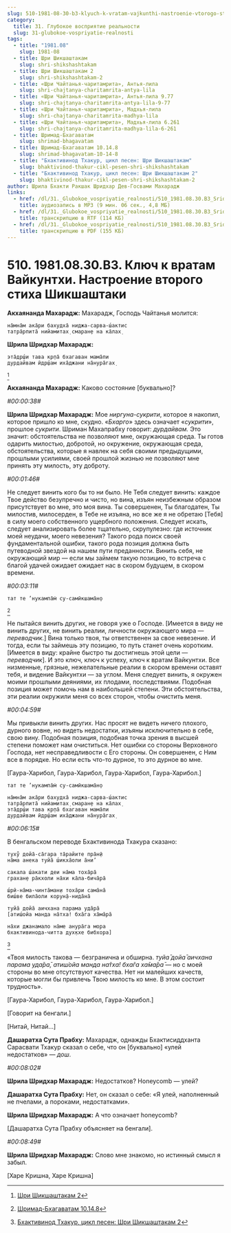 ```yaml
---
slug: 510-1981-08-30-b3-klyuch-k-vratam-vajkunthi-nastroenie-vtorogo-stiha-shikshashtaki
category:
  title: 31. Глубокое восприятие реальности
  slug: 31-glubokoe-vospriyatie-realnosti
tags:
  - title: "1981.08"
    slug: 1981-08
  - title: Шри Шикшаштакам
    slug: shri-shikshashtakam
  - title: Шри Шикшаштакам 2
    slug: shri-shikshashtakam-2
  - title: «Шри Чайтанья-чаритамрита», Антья-лила
    slug: shri-chajtanya-charitamrita-antya-lila
  - title: «Шри Чайтанья-чаритамрита», Антья-лила 9.77
    slug: shri-chajtanya-charitamrita-antya-lila-9-77
  - title: «Шри Чайтанья-чаритамрита», Мадхья-лила
    slug: shri-chajtanya-charitamrita-madhya-lila
  - title: «Шри Чайтанья-чаритамрита», Мадхья-лила 6.261
    slug: shri-chajtanya-charitamrita-madhya-lila-6-261
  - title: Шримад-Бхагаватам
    slug: shrimad-bhagavatam
  - title: Шримад-Бхагаватам 10.14.8
    slug: shrimad-bhagavatam-10-14-8
  - title: "Бхактивинод Тхакур, цикл песен: Шри Шикшаштакам"
    slug: bhaktivinod-thakur-cikl-pesen-shri-shikshashtakam
  - title: "Бхактивинод Тхакур, цикл песен: Шри Шикшаштакам 2"
    slug: bhaktivinod-thakur-cikl-pesen-shri-shikshashtakam-2
author: Шрила Бхакти Ракшак Шридхар Дев-Госвами Махарадж
links:
  - href: /dl/31._Glubokoe_vospriyatie_realnosti/510_1981.08.30.B3_SridharMj_Kljuch_k_vratam_Vajkunthi_Nastroenie_vtorogo_stiha_Shikshashtaki.mp3
    title: аудиозапись в MP3 (9 мин. 06 сек., 4,8 МБ)
  - href: /dl/31._Glubokoe_vospriyatie_realnosti/510_1981.08.30.B3_SridharMj_Kljuch_k_vratam_Vajkunthi_Nastroenie_vtorogo_stiha_Shikshashtaki.rtf
    title: транскрипцию в RTF (114 КБ)
  - href: /dl/31._Glubokoe_vospriyatie_realnosti/510_1981.08.30.B3_SridharMj_Kljuch_k_vratam_Vajkunthi_Nastroenie_vtorogo_stiha_Shikshashtaki.pdf
    title: транскрипцию в PDF (155 КБ)
---
```


# 510. 1981.08.30.B3. Ключ к вратам Вайкунтхи. Настроение второго стиха Шикшаштаки

**Акхаянанда Махарадж:** Махарадж, Господь Чайтанья молится:

    на̄мна̄м ака̄ри бахудха̄ ниджа-сарва-ш́актис
    татра̄рпита̄ нийамитах̣ смаран̣е на ка̄лах̣

**Шрила Шридхар Махарадж:**

    эта̄др̣ш́и тава кр̣па̄ бхагаван мама̄пи
    дурдайвам ӣдр̣ш́ам иха̄джани на̄нура̄гах̣
[^_ftn1]

**Акхаянанда Махарадж:** Каково состояние [буквально]?

*#00:00:38#*

**Шрила Шридхар Махарадж:** Мое *ниргуна-сукрити*, которое я накопил, которое пришло ко мне, скудно. «*Бхарго*» здесь означает «*сукрити*», прошлое *сукрити*. Шриман Махапрабху говорит: *дурдайвам.* Это значит: обстоятельства не позволяют мне, окружающая среда. Ты готов одарить милостью, добротой, но окружение, окружающая среда, обстоятельства, которые я навлек на себя своими предыдущими, прошлыми усилиями, своей прошлой жизнью не позволяют мне принять эту милость, эту доброту.

*#00:01:46#*

Не следует винить кого бы то ни было. Не Тебя следует винить: каждое Твое действо безупречно и чисто, но вина, изъян неизбежным образом присутствует во мне, это моя вина. Ты совершенен, Ты благодатен, Ты милостив, милосерден, в Тебе не изъяна, но все же я не обретаю [Тебя] в силу моего собственного ущербного положения. Следует искать, следует анализировать более тщательно, скрупулезно: где источник моей неудачи, моего невезения? Такого рода поиск своей фундаментальной ошибки, такого рода позиция должна быть путеводной звездой на нашем пути преданности. Винить себя, не окружающий мир — если мы займем такую позицию, то встреча с благой удачей ожидает ожидает нас в скором будущем, в скором времени.

*#00:03:11#*

    тат те ’нукампа̄м̇ су-самӣкшама̄н̣о
[^_ftn2]

Не пытайся винить других, не говоря уже о Господе. [Имеется в виду не винить других, не винить реалии, личности окружающего мира — *переводчик.*] Вина только твоя, ты ответственен за свое невезение. И тогда, если ты займешь эту позицию, то путь станет очень коротким. [Имеется в виду: крайне быстро ты достигнешь этой цели — *переводчик*]. И это ключ, ключ к успеху, ключ к вратам Вайкунтхи. Все низменные, грязные, нежелательные реалии в скором времени оставят тебя, и видение Вайкунтхи — за углом. Меня следует винить, я окружен моими прошлыми деяниями, их плодами, последствиями. Подобная позиция может помочь нам в наибольшей степени. Эти обстоятельства, эти реалии окружили меня со всех сторон, чтобы очистить меня.

*#00:04:59#*

Мы привыкли винить других. Нас просят не видеть ничего плохого, дурного вовне, но видеть недостатки, изъяны исключительно в себе, свою вину. Подобная позиция, подобная точка зрения в высшей степени поможет нам очиститься. Нет ошибки со стороны Верховного Господа, нет несправедливости с Его стороны. Он совершенен, с Ним все в порядке. Но если есть что-то дурное, то это дурное во мне.

[Гаура-Харибол, Гаура-Харибол, Гаура-Харибол, Гаура-Харибол.]

    тат те ’нукампа̄м̇ су-самӣкшама̄н̣о

    на̄мна̄м ака̄ри бахудха̄ ниджа-сарва-ш́актис
    татра̄рпита̄ нийамитах̣ смаран̣е на ка̄лах̣
    эта̄др̣ш́и тава кр̣па̄ бхагаван мама̄пи
    дурдайвам ӣдр̣ш́ам иха̄джани на̄нура̄гах̣

*#00:06:15#*

В бенгальском переводе Бхактивинода Тхакура сказано:

    туху̐ дойа̄-са̄гара та̄райите пра̄н̣ӣ
    на̄ма анека туйа̄ ш́икха̄оли а̄ни’

    сакала ш́акати деи на̄ма тоха̄ра̄
    грахан̣е ра̄кхоли на̄хи ка̄ла-бича̄ра̄

    ш́рӣ-на̄ма-чинта̄ман̣и тоха̄ри сама̄на̄
    биш́ве била̄оли корун̣а̄-нида̄на̄

    туйа̄ дойа̄ аичхана парама уда̄ра̄
    [атиш́ойа манда на̄тха! бха̄га ха̄ма̄ра̄

    на̄хи джанамало на̄ме анура̄га мора
    бхактивинода-читта дух̣кхе бибхора]
[^_ftn3]

«Твоя милость такова — безгранична и обширна. *туйа̄ дойа̄ аичхана парама уда̄ра̄, атиш́ойа манда на̄тха! бха̄га ха̄ма̄ра̄* — но с моей стороны во мне отсутствуют качества. Нет ни малейших качеств, которые могли бы привлечь Твою милость ко мне. В этом состоит трудность».

[Гаура-Харибол, Гаура-Харибол, Гаура-Харибол.]

[Говорит на бенгали.]

[Нитай, Нитай…]

**Дашаратха Сута Прабху:** Махарадж, однажды Бхактисиддханта Сарасвати Тхакур сказал о себе, что он [буквально] «улей недостатков» — *дош*.

*#00:08:02#*

**Шрила Шридхар Махарадж:** Недостатков? Honeycomb — улей?

**Дашаратха Сута Прабху:** Нет, он сказал о себе: «Я улей, наполненный не пчелами, а пороками, недостатками».

**Шрила Шридхар Махарадж:** А что означает honeycomb?

[Дашаратха Сута Прабху объясняет на бенгали].

*#00:08:49#*

**Шрила Шридхар Махарадж:** Слово мне знакомо, но истинный смысл я забыл.

[Харе Кришна, Харе Кришна]



[^_ftn1]: [Шри Шикшаштакам 2](../notes/shri-shikshashtakam/shri-shikshashtakam-2.md)

[^_ftn2]: [Шримад-Бхагаватам 10.14.8](../notes/shrimad-bhagavatam/shrimad-bhagavatam-10-14-8.md)

[^_ftn3]: [Бхактивинод Тхакур, цикл песен: Шри Шикшаштакам 2](../notes/bhaktivinod-thakur-cikl-pesen-shri-shikshashtakam/bhaktivinod-thakur-cikl-pesen-shri-shikshashtakam-2.md)
